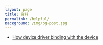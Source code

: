 ```yaml
---
layout: page
title: 资料
permalink: /helpful/
background: /img/bg-post.jpg
---
```


- [How device driver binding with the device](https://www.kernel.org/doc/html/latest/driver-api/driver-model/binding.html)  